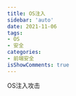 ```yaml
---
title: OS注入
sidebar: 'auto'
date: 2021-11-06
tags:
- OS
- 安全
categories:
- 前端安全
isShowComments: true
---
```


OS注入攻击   